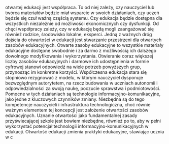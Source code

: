  otwartej edukacji jest współpraca. To od niej zależy, czy nauczyciel lub twórca materiałów będzie miał wsparcie w swoich działaniach, czy uczeń będzie się czuł ważną częścią systemu. Czy edukacja będzie dostępna dla wszystkich niezależnie od możliwości ekonomicznych czy dysfunkcji. Od chęci współpracy zależy, czy w edukację będą mogli zaangażować się również rodzice, środowisko lokalne, eksperci. Jedną z ważnych dróg dojścia do otwartości w edukacji jest stwarzanie przestrzeni dla otwartych zasobów edukacyjnych. Otwarte zasoby edukacyjne to wszystkie materiały edukacyjne dostępne swobodnie i za darmo z możliwością ich dalszego dowolnego modyfikowania i wykorzystania. Otwieranie coraz większej liczby zasobów edukacyjnych i darmowe ich udostępnienia w formie cyfrowej stanowi odpowiedź na wiele potrzeb powyższych grup, przynosząc im konkretne korzyści. Współczesna edukacja stara się stopniowo rezygnować z modelu, w którym nauczyciel dysponuje bezwzględnym autorytetem, na rzecz budowania w uczniach autonomii i odpowiedzialności za swoją naukę, poczucie sprawstwa i podmiotowości. Pomocne w tych działaniach są technologie informacyjno-komunikacyjne, jako jedne z kluczowych czynników zmiany. Niezbędna są do tego kompetencje nauczycieli i infrastruktura technologiczna, choć równie ważnym elementem tej koncepcji jest założenie otwartości zasobów edukacyjnych. Uznanie otwartości jako fundamentalnej zasady przyświecającej szkole jest bowiem niezbędne, również po to, aby w pełni wykorzystać potencjał technologii informacyjno-komunikacyjnych w edukacji. Otwartość edukacji zmienia praktyki edukacyjne, stawiając ucznia w c

